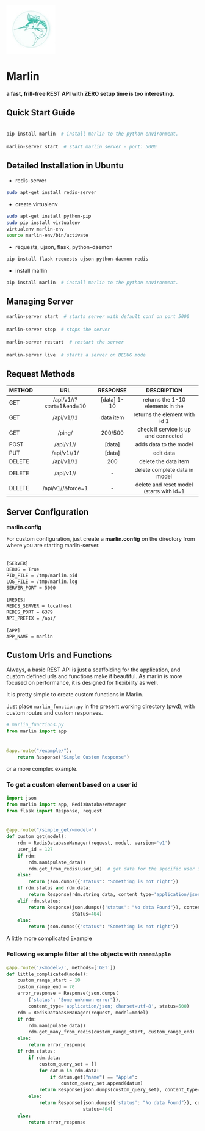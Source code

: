 ![Marlin](https://github.com/atmb4u/marlin/blob/master/marlin/static/marlin.jpg?raw=true)

Marlin
======

#### a fast, frill-free REST API with ZERO setup time is too interesting.

Quick Start Guide
-----------------

```bash

pip install marlin  # install marlin to the python environment.

marlin-server start  # start marlin server - port: 5000

```


Detailed Installation in Ubuntu
-------------------------------

* redis-server

```bash
sudo apt-get install redis-server
```
* create virtualenv

```bash
sudo apt-get install python-pip
sudo pip install virtualenv
virtualenv marlin-env
source marlin-env/bin/activate
```

* requests, ujson, flask, python-daemon
```bash
pip install flask requests ujson python-daemon redis
```

* install marlin

```bash
pip install marlin  # install marlin to the python environment.

```


Managing Server
---------------

```bash
marlin-server start  # starts server with default conf on port 5000

marlin-server stop  # stops the server

marlin-server restart  # restart the server

marlin-server live  # starts a server on DEBUG mode
```

Request Methods
---------------


| METHOD        | URL                               | RESPONSE    |              DESCRIPTION                |
| ------------- |:--------------------------------: | :----------:| :--------------------------------------:|
| GET           | /api/v1/<model>/?start=1&end=10   |[data] 1-10  | returns the 1-10 elements in the <model>|
| GET           | /api/v1/<model>/1                 |  data item  |  returns the element with id 1          |
| GET           | /ping/                            |  200/500    |   check if service is up and connected  |
| POST          | /api/v1/<model>/                  |    [data]   |        adds data to the model           |
| PUT           | /api/v1/<model>/1/                |    [data]   |             edit data                   |
| DELETE        | /api/v1/<model>/1                 |    200      |         delete the data item            |
| DELETE        | /api/v1/<model>/                  |     -       |         delete complete data in model   |
| DELETE        | /api/v1/<model>/&force=1          |     -       | delete and reset model (starts with id=1|


Server Configuration
--------------------

__marlin.config__

For custom configuration, just create a __marlin.config__ on the directory from where you are starting marlin-server.

```

[SERVER]
DEBUG = True
PID_FILE = /tmp/marlin.pid
LOG_FILE = /tmp/marlin.log
SERVER_PORT = 5000

[REDIS]
REDIS_SERVER = localhost
REDIS_PORT = 6379
API_PREFIX = /api/

[APP]
APP_NAME = marlin
```

Custom Urls and Functions
----------------

Always, a basic REST API is just a scaffolding for the application, and custom defined urls and functions make it beautiful. As marlin is more focused on performance, it is designed for flexibility as well.

It is pretty simple to create custom functions in Marlin.

Just place ```marlin_function.py``` in the present working directory (pwd), with custom routes and custom responses.


```python
# marlin_functions.py
from marlin import app


@app.route("/example/"):
    return Response("Simple Custom Response")
```

or a more complex example.

### To get a custom element based on a user id

```python
import json
from marlin import app, RedisDatabaseManager
from flask import Response, request


@app.route("/simple_get/<model>")
def custom_get(model):
    rdm = RedisDatabaseManager(request, model, version='v1')
    user_id = 127
    if rdm:
        rdm.manipulate_data()
        rdm.get_from_redis(user_id)  # get data for the specific user id
    else:
        return json.dumps({"status": "Something is not right"})
    if rdm.status and rdm.data:
        return Response(rdm.string_data, content_type='application/json; charset=utf-8')
    elif rdm.status:
        return Response(json.dumps({'status': "No data Found"}), content_type='application/json; charset=utf-8',
                        status=404)
    else:
        return json.dumps({"status": "Something is not right"})
```


A little more complicated Example
### Following example filter all the objects with ```name=Apple```

```python
@app.route('/<model>/', methods=['GET'])
def little_complicated(model):
    custom_range_start = 10
    custom_range_end = 70
    error_response = Response(json.dumps(
        {'status': "Some unknown error"}),
        content_type='application/json; charset=utf-8', status=500)
    rdm = RedisDatabaseManager(request, model=model)
    if rdm:
        rdm.manipulate_data()
        rdm.get_many_from_redis(custom_range_start, custom_range_end)
    else:
        return error_response
    if rdm.status:
        if rdm.data:
            custom_query_set = []
            for datum in rdm.data:
                if datum.get("name") == "Apple":
                    custom_query_set.append(datum)
            return Response(json.dumps(custom_query_set), content_type='application/json; charset=utf-8')
        else:
            return Response(json.dumps({'status': "No data Found"}), content_type='application/json; charset=utf-8',
                            status=404)
    else:
        return error_response
```

